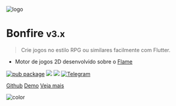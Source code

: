 ![logo](../_media/bonfire.gif)

# Bonfire <small>v3.x</small>

> Crie jogos no estilo RPG ou similares facilmente com Flutter.

- Motor de jogos 2D desenvolvido sobre o [Flame](https://flame-engine.org/)

[![pub package](https://img.shields.io/pub/v/bonfire.svg?style=flat&color=orange)](https://pub.dev/packages/bonfire)
[![](https://img.shields.io/github/forks/rafaelbarbosatec/bonfire.svg?style=flat&logo=github&colorB=orange&label=forks)](https://github.com/RafaelBarbosatec/bonfire)
[![](https://img.shields.io/github/stars/rafaelbarbosatec/bonfire.svg?style=flat&logo=github&colorB=orange&label=stars)](https://github.com/RafaelBarbosatec/bonfire)
[![Telegram](https://img.shields.io/badge/Telegram-2CA5E0?style=flat&logo=telegram&logoColor=white)](https://t.me/bonfire_engine)


[Github](https://github.com/RafaelBarbosatec/bonfire)
[Demo](https://bonfire-engine.github.io/examples/bonfire-v3)
[Veja mais](#boas-vindas-ao-bonfire)

![color](#3f3f3f)

